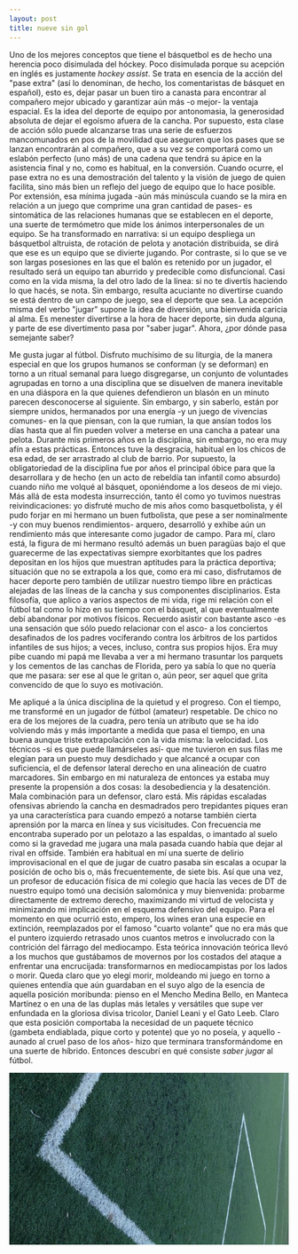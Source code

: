 ```yaml
---
layout: post
title: nueve sin gol
---
```


Uno de los mejores conceptos que tiene el básquetbol es de hecho una herencia poco disimulada del hóckey. Poco disimulada porque su acepción en inglés es justamente *hockey assist*. Se trata en esencia de la acción del "pase extra" (así lo denominan, de hecho, los comentaristas de básquet en español), esto es, dejar pasar un buen tiro a canasta para encontrar al compañero mejor ubicado y garantizar aún más -o mejor- la ventaja espacial. Es la idea del deporte de equipo por antonomasia, la generosidad absoluta de dejar el egoísmo afuera de la cancha. Por supuesto, esta clase de acción sólo puede alcanzarse tras una serie de esfuerzos mancomunados en pos de la movilidad que aseguren que los pases que se lanzan encontrarán al compañero, que a su vez se comportará como un eslabón perfecto (uno más) de una cadena que tendrá su ápice en la asistencia final y no, como es habitual, en la conversión. Cuando ocurre, el pase extra no es una demostración del talento y la visión de juego de quien facilita, sino más bien un reflejo del juego de equipo que lo hace posible. Por extensión, esa mínima jugada -aún más minúscula cuando se la mira en relación a un juego que comprime una gran cantidad de pases- es sintomática de las relaciones humanas que se establecen en el deporte, una suerte de termómetro que mide los ánimos interpersonales de un equipo. Se ha transformado en narrativa: si un equipo despliega un básquetbol altruista, de rotación de pelota y anotación distribuida, se dirá que ese es un equipo que se divierte jugando. Por contraste, si lo que se ve son largas posesiones en las que el balón es retenido por un jugador, el resultado será un equipo tan aburrido y predecible como disfuncional. Casi como en la vida misma, la del otro lado de la línea: si no te divertís haciendo lo que hacés, se nota. Sin embargo, resulta acuciante no divertirse cuando se está dentro de un campo de juego, sea el deporte que sea. La acepción misma del verbo "jugar" supone la idea de diversión, una bienvenida caricia al alma. Es menester divertirse a la hora de hacer deporte, sin duda alguna, y parte de ese divertimento pasa por "saber jugar". Ahora, ¿por dónde pasa semejante saber?

Me gusta jugar al fútbol. Disfruto muchísimo de su liturgia, de la manera especial en que los grupos humanos se conforman (y se deforman) en torno a un ritual semanal para luego disgregarse, un conjunto de voluntades agrupadas en torno a una disciplina que se disuelven de manera inevitable en una diáspora en la que quienes defendieron un blasón en un minuto parecen desconocerse al siguiente. Sin embargo, y sin saberlo, están por siempre unidos, hermanados por una energía -y un juego de vivencias comunes- en la que piensan, con la que rumian, la que ansían todos los días hasta que al fin pueden volver a meterse en una cancha a patear una pelota. Durante mis primeros años en la disciplina, sin embargo, no era muy afín a estas prácticas. Entonces tuve la desgracia, habitual en los chicos de esa edad, de ser arrastrado al club de barrio. Por supuesto, la obligatoriedad de la disciplina fue por años el principal óbice para que la desarrollara y de hecho (en un acto de rebeldía tan infantil como absurdo) cuando niño me volqué al básquet, oponiéndome a los deseos de mi viejo. Más allá de esta modesta insurrección, tanto él como yo tuvimos nuestras reivindicaciones: yo disfruté mucho de mis años como basquetbolista, y él pudo forjar en mi hermano un buen futbolista, que pese a ser nominalmente -y con muy buenos rendimientos- arquero, desarrolló y exhibe aún un rendimiento más que interesante como jugador de campo. Para mí, claro está, la figura de mi hermano resultó además un buen paragüas bajo el que guarecerme de las expectativas siempre exorbitantes que los padres depositan en los hijos que muestran aptitudes para la práctica deportiva; situación que no se extrapola a los que, como era mi caso, disfrutamos de hacer deporte pero también de utilizar nuestro tiempo libre en prácticas alejadas de las líneas de la cancha y sus componentes disciplinarios. Esta filosofía, que aplico a varios aspectos de mi vida, rige mi relación con el fútbol tal como lo hizo en su tiempo con el básquet, al que eventualmente debí abandonar por motivos físicos. Recuerdo asistir con bastante asco -es una sensación que sólo puedo relacionar con el asco- a los conciertos desafinados de los padres vociferando contra los árbitros de los partidos infantiles de sus hijos; a veces, incluso, contra sus propios hijos. Era muy pibe cuando mi papá me llevaba a ver a mi hermano trasuntar los parquets y los cementos de las canchas de Florida, pero ya sabía lo que no quería que me pasara: ser ese al que le gritan o, aún peor, ser aquel que grita convencido de que lo suyo es motivación.

Me apliqué a la única disciplina de la quietud y el progreso. Con el tiempo, me transformé en un jugador de fútbol (amateur) respetable. De chico no era de los mejores de la cuadra, pero tenía un atributo que se ha ido volviendo más y más importante a medida que pasa el tiempo, en una buena aunque triste extrapolación con la vida misma: la velocidad. Los técnicos -si es que puede llamárseles así- que me tuvieron en sus filas me elegían para un puesto muy desdichado y que alcancé a ocupar con suficiencia, el de defensor lateral derecho en una alineación de cuatro marcadores. Sin embargo en mi naturaleza de entonces ya estaba muy presente la propensión a dos cosas: la desobediencia y la desatención. Mala combinación para un defensor, claro está. Mis rápidas escaladas ofensivas abriendo la cancha en desmadrados pero trepidantes piques eran ya una característica para cuando empezó a notarse también cierta aprensión por la marca en línea y sus vicisitudes. Con frecuencia me encontraba superado por un pelotazo a las espaldas, o imantado al suelo como si la gravedad me jugara una mala pasada cuando había que dejar al rival en offside. También era habitual en mí una suerte de delirio improvisacional en el que de jugar de cuatro pasaba sin escalas a ocupar la posición de ocho bis o, más frecuentemente, de siete bis. Así que una vez, un profesor de educación física de mi colegio que hacía las veces de DT de nuestro equipo tomó una decisión salomónica y muy bienvenida: probarme directamente de extremo derecho, maximizando mi virtud de velocista y minimizando mi implicación en el esquema defensivo del equipo. Para el momento en que ocurrió esto, empero, los wines eran una especie en extinción, reemplazados por el famoso "cuarto volante" que no era más que el puntero izquierdo retrasado unos cuantos metros e involucrado con la contrición del fárrago del mediocampo. Esta teórica innovación teórica llevó a los muchos que gustábamos de movernos por los costados del ataque a enfrentar una encrucijada: transformarnos en mediocampistas por los lados o morir. Queda claro que yo elegí morir, moldeando mi juego en torno a quienes entendía que aún guardaban en el suyo algo de la esencia de aquella posición moribunda: pienso en el Mencho Medina Bello, en Manteca Martínez o en una de las duplas más letales y versátiles que supe ver enfundada en la gloriosa divisa tricolor, Daniel Leani y el Gato Leeb. Claro que esta posición comportaba la necesidad de un paquete técnico (gambeta endiablada, pique corto y potente) que yo no poseía, y aquello -aunado al cruel paso de los años- hizo que terminara transformándome en una suerte de híbrido. Entonces descubrí en qué consiste *saber jugar* al fútbol.

![alt text](https://raw.githubusercontent.com/irigoin/irigoin.github.io/master/images/fulbo.jpg "Verde no-césped")
